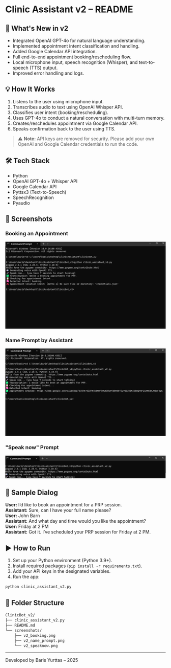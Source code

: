 
# Clinic Assistant v2 – README

## 🚀 What's New in v2
- Integrated OpenAI GPT-4o for natural language understanding.
- Implemented appointment intent classification and handling.
- Added Google Calendar API integration.
- Full end-to-end appointment booking/rescheduling flow.
- Local microphone input, speech recognition (Whisper), and text-to-speech (TTS) output.
- Improved error handling and logs.

## 💡 How It Works
1. Listens to the user using microphone input.
2. Transcribes audio to text using OpenAI Whisper API.
3. Classifies user intent (booking/rescheduling).
4. Uses GPT-4o to conduct a natural conversation with multi-turn memory.
5. Creates/reschedules appointment via Google Calendar API.
6. Speaks confirmation back to the user using TTS.

> ⚠️ **Note:** API keys are removed for security. Please add your own OpenAI and Google Calendar credentials to run the code.

## 🛠️ Tech Stack
- Python
- OpenAI GPT-4o + Whisper API
- Google Calendar API
- Pyttsx3 (Text-to-Speech)
- SpeechRecognition
- Pyaudio

## 📸 Screenshots
### Booking an Appointment
![v2_booking](./screenshots/v2_booking_error.png)

### Name Prompt by Assistant
![v2_name_prompt](./screenshots/v2_appointment_success.png)

### "Speak now" Prompt
![v2_speaknow](./screenshots/v2_speaknow.png)

## 🧠 Sample Dialog
**User:** I’d like to book an appointment for a PRP session.  
**Assistant:** Sure, can I have your full name please?  
**User:** John Barn  
**Assistant:** And what day and time would you like the appointment?  
**User:** Friday at 2 PM  
**Assistant:** Got it. I’ve scheduled your PRP session for Friday at 2 PM.

## ▶️ How to Run
1. Set up your Python environment (Python 3.9+).
2. Install required packages (`pip install -r requirements.txt`).
3. Add your API keys in the designated variables.
4. Run the app:  
```bash
python clinic_assistant_v2.py
```

## 📁 Folder Structure
```
ClinicBot_v2/
├── clinic_assistant_v2.py
├── README.md
└── screenshots/
    ├── v2_booking.png
    ├── v2_name_prompt.png
    └── v2_speaknow.png
```

---

Developed by Baris Yurttas – 2025
